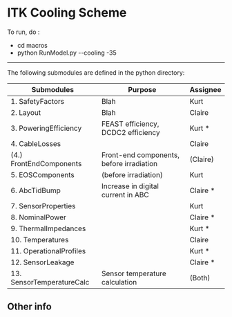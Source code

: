 ITK Cooling Scheme
========================

To run, do :

 - cd macros
 - python RunModel.py --cooling -35


--------
The following submodules are defined in the python directory:

Submodules                                                        | Purpose                      | Assignee
------------------------------------------------------------------| ---------------------------- | ---------------------------------------
1. SafetyFactors             | Blah                                     | Kurt
2. Layout                    | Blah                                     | Claire
3. PoweringEfficiency        | FEAST efficiency, DCDC2 efficiency       | Kurt *
4. CableLosses               |                                          | Claire
(4.) FrontEndComponents      | Front-end components, before irradiation | (Claire)
5. EOSComponents             | (before irradiation)                     | Kurt
6. AbcTidBump                | Increase in digital current in ABC       | Claire *
7. SensorProperties          |                                          | Kurt
8. NominalPower              |                                          | Claire *
9. ThermalImpedances         |                                          | Kurt *
10. Temperatures             |                                          | Claire
11. OperationalProfiles      |                                          | Kurt *
12. SensorLeakage            |                                          | Claire *
13. SensorTemperatureCalc    | Sensor temperature calculation           | (Both)

Other info
-----

